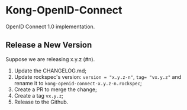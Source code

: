 # Kong-OpenID-Connect

OpenID Connect 1.0 implementation.

## Release a New Version

Suppose we are releasing x.y.z (#n).

1. Update the CHANGELOG.md;
2. Update rockspec's version: `version = "x.y.z-n"`, `tag= "vx.y.z"` and rename it to `kong-openid-connect-x.y.z-n.rockspec`;
3. Create a PR to merge the change;
4. Create a tag `vx.y.z`;
5. Release to the Github.

